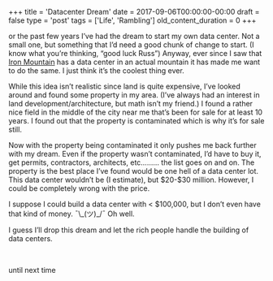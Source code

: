 +++
title = 'Datacenter Dream'
date = 2017-09-06T00:00:00-00:00
draft = false
type = 'post'
tags = ['Life', 'Rambling']
old_content_duration = 0
+++

<p>or the past few years I&rsquo;ve had the dream to start my own data center. Not a small one, but something that I&rsquo;d need a good chunk of change to start. (I know what you&rsquo;re thinking, &ldquo;good luck Russ&rdquo;) Anyway, ever since I saw that <a href="http://www.ironmountain.com/Services/Data-Centers/Locations/Pennsylvania-Data-Center.aspx" target="_blank" rel="noopener">Iron Mountain</a> has a data center in an actual mountain it has made me want to do the same. I just think it&rsquo;s the coolest thing ever.</p>
<p>While this idea isn&rsquo;t realistic since land is quite expensive, I&rsquo;ve looked around and found some property in my area. (I&rsquo;ve always had an interest in land development/architecture, but math isn&rsquo;t my friend.) I found a rather nice field in the middle of the city near me that&rsquo;s been for sale for at least 10 years. I found out that the property is contaminated which is why it&rsquo;s for sale still.</p>
<p>Now with the property being contaminated it only pushes me back further with my dream. Even if the property wasn&rsquo;t contaminated, I&rsquo;d have to buy it, get permits, contractors, architects, etc&hellip;&hellip;&hellip; the list goes on and on. The property is the best place I&rsquo;ve found would be one hell of a data center lot. This data center wouldn&rsquo;t be (I estimate), but $20-$30 million. However, I could be completely wrong with the price.</p>
<p>I suppose I could build a data center with &lt; $100,000, but I don&rsquo;t even have that kind of money. &macr;\_(ツ)_/&macr; Oh well.</p>
<p>I guess I&rsquo;ll drop this dream and let the rich people handle the building of data centers.</p>
<p>&nbsp;</p>
<p>until next time</p>